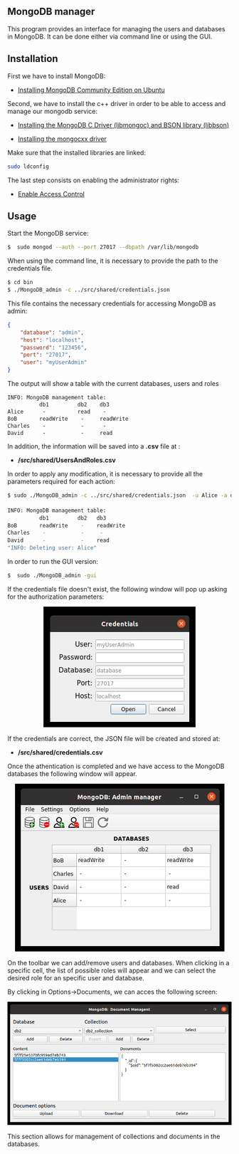 ## MongoDB manager
This program provides an interface for managing the users and databases in MongoDB. It can be done either via command line or using the GUI. 

## Installation
First we have to install MongoDB:
* [Installing MongoDB Community Edition on Ubuntu](https://docs.mongodb.com/manual/tutorial/install-mongodb-on-ubuntu/)

Second, we have to install the c++ driver in order to be able to access and manage our mongodb service:

* [Installing the MongoDB C Driver (libmongoc) and BSON library (libbson)](http://mongoc.org/libmongoc/current/installing.html)

* [Installing the mongocxx driver](http://mongocxx.org/mongocxx-v3/installation/)

Make sure that the installed libraries are linked:
```sh
sudo ldconfig
```
The last step consists on enabling the administrator rights:

* [Enable Access Control](https://docs.mongodb.com/manual/tutorial/enable-authentication/)


## Usage
Start the MongoDB service:
```sh
$  sudo mongod --auth --port 27017 --dbpath /var/lib/mongodb
```

When using the command line, it is necessary to provide the path to the credentials file. 

```sh
$ cd bin
$ ./MongoDB_admin -c ../src/shared/credentials.json
```

This file contains the necessary credentials for accessing MongoDB as admin:

```json
{
    "database": "admin",
    "host": "localhost",
    "password": "123456",
    "port": "27017",
    "user": "myUserAdmin"
}
```

The output will show a table with the current databases, users and roles

``` 
INFO: MongoDB management table:
          db1         db2    db3         
Alice      -          read    - 
BoB       readWrite    -     readWrite
Charles    -           -      - 
David      -           -     read
```

In addition, the information will be saved into a **.csv** file at : 
* **/src/shared/UsersAndRoles.csv**


In order to apply any modification, it is necessary to provide all the parameters required for each action: 


```sh
$ sudo ./MongoDB_admin -c ../src/shared/credentials.json  -u Alice -a deleteUser

INFO: MongoDB management table:
          db1         db2   db3         
BoB       readWrite    -    readWrite
Charles    -           -     - 
David      -           -    read
"INFO: Deleting user: Alice"
```

In order to run the GUI version:

```sh
$  sudo ./MongoDB_admin -gui
```

If the credentials file doesn't exist, the following window will pop up asking for the authorization parameters:

<p align="center">
    <img src="pictures/pic1.png" alt="Logo">
  </a>
</p>

If the credentials are correct, the JSON file will be created and stored at:

* **/src/shared/credentials.csv**

Once the athentication is completed and we have access to the MongoDB databases the following window will appear. 

<p align="center">
    <img src="pictures/pic2.png" alt="Logo">
  </a>
</p>

On the toolbar we can add/remove users and databases. When clicking in a specific cell, the list of possible roles will appear and we can select the desired role for an specific user and database.

By clicking in Options->Documents, we can acces the following screen:

<p align="center">
    <img src="pictures/pic3.png" alt="Logo">
  </a>
</p>

This section allows for management of collections and documents in the databases.
